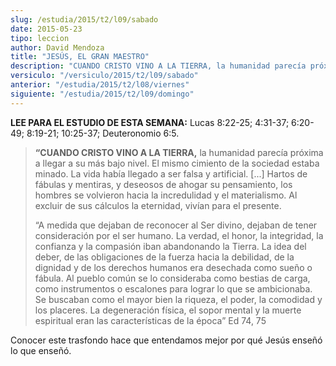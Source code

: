 ```yaml
---
slug: /estudia/2015/t2/l09/sabado
date: 2015-05-23
tipo: leccion
author: David Mendoza
title: "JESÚS, EL GRAN MAESTRO"
description: "CUANDO CRISTO VINO A LA TIERRA, la humanidad parecía próxima a llegar a su más bajo nivel. El mismo cimiento de la sociedad estaba minado. La vida había llegado a ser falsa y artificial..."
versiculo: "/versiculo/2015/t2/l09/sabado"
anterior: "/estudia/2015/t2/l08/viernes"
siguiente: "/estudia/2015/t2/l09/domingo"
---
```


**LEE PARA EL ESTUDIO DE ESTA SEMANA:** Lucas 8:22-25; 4:31-37; 6:20-49; 8:19-21; 10:25-37; Deuteronomio 6:5.

> **“CUANDO CRISTO VINO A LA TIERRA,** la humanidad parecía próxima a llegar a su más bajo nivel. El mismo cimiento de la sociedad estaba minado. La vida había llegado a ser falsa y artificial. [...] Hartos de fábulas y mentiras, y deseosos de ahogar su pensamiento, los hombres se volvieron hacia la incredulidad y el materialismo. Al excluir de sus cálculos la eternidad, vivían para el presente.
>
> “A medida que dejaban de reconocer al Ser divino, dejaban de tener consideración por el ser humano. La verdad, el honor, la integridad, la confianza y la compasión iban abandonando la Tierra. La idea del deber, de las obligaciones de la fuerza hacia la debilidad, de la dignidad y de los derechos humanos era desechada como sueño o fábula. Al pueblo común se lo consideraba como bestias de carga, como instrumentos o escalones para lograr lo que se ambicionaba. Se buscaban como el mayor bien la riqueza, el poder, la comodidad y los placeres. La degeneración física, el sopor mental y la muerte espiritual eran las características de la época” Ed 74, 75

Conocer este trasfondo hace que entendamos mejor por qué Jesús enseñó lo que enseñó.
